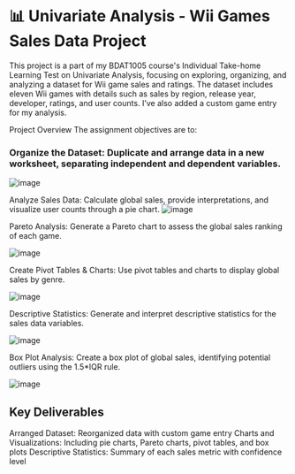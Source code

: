 # 📊 Univariate Analysis - Wii Games Sales Data Project


This project is a part of my BDAT1005 course's Individual Take-home Learning Test on Univariate Analysis, focusing on exploring, organizing, and analyzing a dataset for Wii game sales and ratings. The dataset includes eleven Wii games with details such as sales by region, release year, developer, ratings, and user counts. I’ve also added a custom game entry for my analysis.

Project Overview
The assignment objectives are to:

### Organize the Dataset: **Duplicate and arrange data in a new worksheet, separating independent and dependent variables.**

![image](https://github.com/user-attachments/assets/55b14769-d7da-4938-b935-89eb9bdfd2f7)

Analyze Sales Data: Calculate global sales, provide interpretations, and visualize user counts through a pie chart.
![image](https://github.com/user-attachments/assets/3227fe7a-1f04-4a98-9912-914780020fa3)


Pareto Analysis: Generate a Pareto chart to assess the global sales ranking of each game.

![image](https://github.com/user-attachments/assets/8c387419-410d-4db9-ad0a-0ce7554e0ed6)


Create Pivot Tables & Charts: Use pivot tables and charts to display global sales by genre.

![image](https://github.com/user-attachments/assets/733e7c5c-c76c-4cdc-ab68-79b092caa37d)


Descriptive Statistics: Generate and interpret descriptive statistics for the sales data variables.

![image](https://github.com/user-attachments/assets/a7cf1fbc-b5ef-47d5-8e23-87b8e1096d53)


Box Plot Analysis: Create a box plot of global sales, identifying potential outliers using the 1.5*IQR rule.

![image](https://github.com/user-attachments/assets/acb796d4-3468-4f50-9ff9-836578edbe17)


## Key Deliverables

Arranged Dataset: Reorganized data with custom game entry
Charts and Visualizations: Including pie charts, Pareto charts, pivot tables, and box plots
Descriptive Statistics: Summary of each sales metric with confidence level
